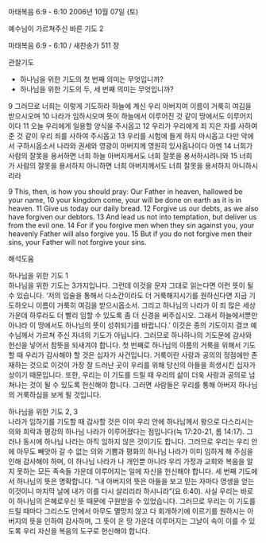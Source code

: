 마태복음 6:9 - 6:10 
2006년 10월 07일 (토)

예수님이 가르쳐주신 바른 기도 2



마태복음 6:9 - 6:10 / 새찬송가 511 장


관찰기도
- 하나님을 위한 기도의 첫 번째 의미는 무엇입니까?
- 하나님을 위한 기도의 두, 세 번째 의미는 무엇입니까?

9 그러므로 너희는 이렇게 기도하라 하늘에 계신 우리 아버지여 이름이 거룩히 여김을 받으시오며 10 나라가 임하시오며 뜻이 하늘에서 이루어진 것 같이 땅에서도 이루어지이다 11 오늘 우리에게 일용할 양식을 주시옵고 12 우리가 우리에게 죄 지은 자를 사하여 준 것 같이 우리 죄를 사하여 주시옵고 13 우리를 시험에 들게 하지 마시옵고 다만 악에서 구하시옵소서 나라와 권세와 영광이 아버지께 영원히 있사옵나이다 아멘 14 너희가 사람의 잘못을 용서하면 너희 하늘 아버지께서도 너희 잘못을 용서하시려니와 15 너희가 사람의 잘못을 용서하지 아니하면 너희 아버지께서도 너희 잘못을 용서하지 아니하시리라

9  This, then, is how you should pray: Our Father in heaven, hallowed be your name, 10  your kingdom come, your will be done on earth as it is in heaven. 11  Give us today our daily bread. 12  Forgive us our debts, as we also have forgiven our debtors. 13  And lead us not into temptation, but deliver us from the evil one. 14  For if you forgive men when they sin against you, your heavenly Father will also forgive you. 15  But if you do not forgive men their sins, your Father will not forgive your sins.

해석도움





하나님을 위한 기도 1  
하나님을 위한 기도는 3가지입니다. 그런데 이것을 문자 그대로 읽는다면 이런 뜻이 될 수 있습니다. ‘저의 입술을 통해서 다소간이라도 더 거룩해지시기를 원하신다면 지금 기도하오니 이름이 거룩히 여김을 받으시옵소서. 그리고 하나님의 나라가 이 죄 많은 세상 가운데 하루라도 더 빨리 임할 수 있도록 좀 더 신경을 써주십시오. 그래서 하늘에서뿐만 아니라 이 땅에서도 하나님의 뜻이 성취되기를 바랍니다.’ 이것은 종의 기도이지 결코 예수님께서 가르쳐 주신 자녀의 기도가 아닙니다. 그러므로 하나하나의 기도문에 감사와 헌신을 넣어서 참뜻을 되새겨야 합니다. 첫 번째로 하나님의 이름의 거룩을 위해서 기도할 때 우리가 감사해야 할 것은 십자가 사건입니다. 거룩이란 사랑과 공의의 정점에만 존재하는 것으로 이것이 가장 잘 드러난 곳이 우리를 위해 당신의 아들을 희생시킨 십자가 상이기 때문입니다. 또한, 우리는 이 기도를 드릴 때 우리의 삶이 더욱 사랑과 공의로 넘쳐나는 것이 될 수 있도록 헌신해야 합니다. 그러면 사람들은 우리를 통해 아버지 하나님의 거룩하심을 보게 될 것입니다.  

하나님을 위한 기도 2, 3  
나라가 임하기를 기도할 때 감사할 것은 이미 우리 안에 하나님께서 왕으로 다스리시는 의와 희락과 평강의 하나님 나라가 이루어졌다는 점입니다(눅 17:20-21, 롬 14:17). 그러나 동시에 하나님 나라는 아직 임하지 않은 것이기도 합니다. 그러므로 우리는 우리 안에 아무도 빼앗아 갈 수 없는 의와 기쁨과 평화의 하나님 나라가 이미 임하게 해 주심을 인해 감사해야 하며, 이 하나님 나라가 나 개인뿐 아니라 우리 가정과 교회와 복음을 알지 못하는 모든 족속들 가운데 이루어지는 일에 자신을 헌신해야 합니다. 세 번째 기도에서 하나님의 뜻은 명확합니다. “내 아버지의 뜻은 아들을 보고 믿는 자마다 영생을 얻는 이것이니 마지막 날에 내가 이를 다시 살리리라 하시니라”(요 6:40). 사실 우리는 바로 이 하나님의 은혜로우신 뜻 때문에 구원받을 수 있었습니다. 그러므로 우리는 이 기도를 드릴 때마다 그리스도 안에서 아무도 멸망치 않고 다 회개하기에 이르기를 원하시는 아버지의 뜻을 인하여 감사하며, 그 뜻이 온 땅 가운데 이루어지는 그날이 속이 이를 수 있도록 우리 자신을 복음의 도구로 헌신해야 합니다.